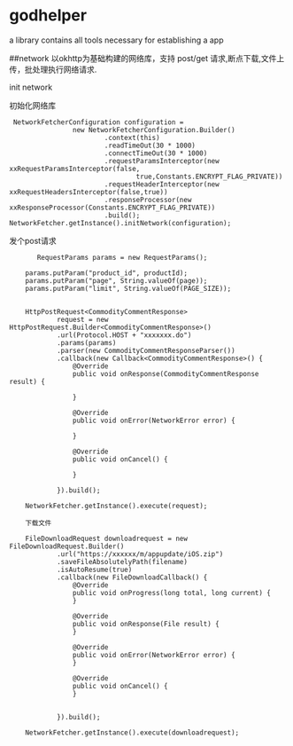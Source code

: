 # godhelper
a library contains all tools necessary for establishing a app

##network
以okhttp为基础构建的网络库，支持 post/get 请求,断点下载,文件上传，批处理执行网络请求.


init network
 
 初始化网络库
 
     NetworkFetcherConfiguration configuration =
                    new NetworkFetcherConfiguration.Builder()
                            .context(this)
                            .readTimeOut(30 * 1000)
                            .connectTimeOut(30 * 1000)
                            .requestParamsInterceptor(new xxRequestParamsInterceptor(false,
                                    true,Constants.ENCRYPT_FLAG_PRIVATE))
                            .requestHeaderInterceptor(new xxRequestHeadersInterceptor(false,true))
                            .responseProcessor(new xxResponseProcessor(Constants.ENCRYPT_FLAG_PRIVATE))
                            .build();
    NetworkFetcher.getInstance().initNetwork(configuration);
    
  发个post请求
  
           RequestParams params = new RequestParams();

        params.putParam("product_id", productId);
        params.putParam("page", String.valueOf(page));
        params.putParam("limit", String.valueOf(PAGE_SIZE));


        HttpPostRequest<CommodityCommentResponse>
                request = new HttpPostRequest.Builder<CommodityCommentResponse>()
                .url(Protocol.HOST + "xxxxxxx.do")
                .params(params)
                .parser(new CommodityCommentResponseParser())
                .callback(new Callback<CommodityCommentResponse>() {
                    @Override
                    public void onResponse(CommodityCommentResponse result) {
                      
                    }

                    @Override
                    public void onError(NetworkError error) {
                
                    }

                    @Override
                    public void onCancel() {
                  
                    }

                }).build();

        NetworkFetcher.getInstance().execute(request);
        
        下载文件
        
        FileDownloadRequest downloadrequest = new FileDownloadRequest.Builder()
                .url("https://xxxxxx/m/appupdate/iOS.zip")
                .saveFileAbsolutelyPath(filename)
                .isAutoResume(true)
                .callback(new FileDownloadCallback() {
                    @Override
                    public void onProgress(long total, long current) {
                    }

                    @Override
                    public void onResponse(File result) {
                    }

                    @Override
                    public void onError(NetworkError error) {
                    }

                    @Override
                    public void onCancel() {
                    }


                }).build();

        NetworkFetcher.getInstance().execute(downloadrequest);
